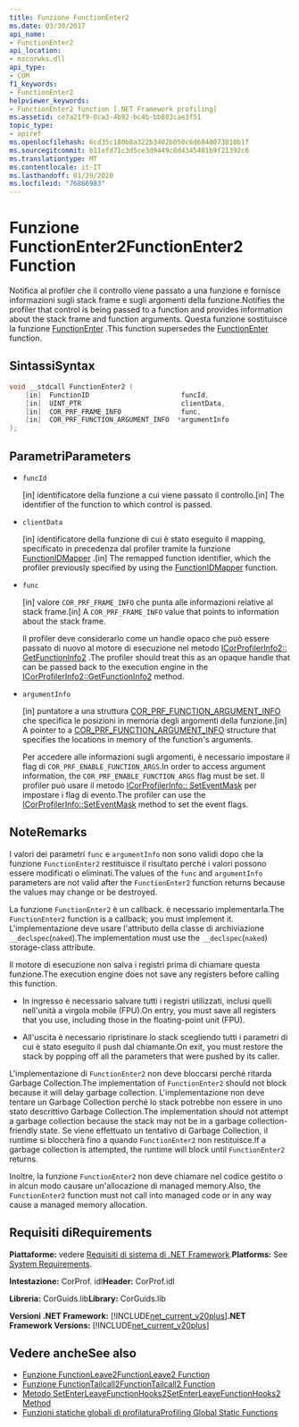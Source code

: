 ```yaml
---
title: Funzione FunctionEnter2
ms.date: 03/30/2017
api_name:
- FunctionEnter2
api_location:
- mscorwks.dll
api_type:
- COM
f1_keywords:
- FunctionEnter2
helpviewer_keywords:
- FunctionEnter2 function [.NET Framework profiling]
ms.assetid: ce7a21f9-0ca3-4b92-bc4b-bb803cae3f51
topic_type:
- apiref
ms.openlocfilehash: 6cd35c180b8a322b3402b050c6d6840073010b1f
ms.sourcegitcommit: b11efd71c3d5ce3d9449c8d4345481b9f21392c6
ms.translationtype: MT
ms.contentlocale: it-IT
ms.lasthandoff: 01/29/2020
ms.locfileid: "76866983"
---
```

# <a name="functionenter2-function"></a><span data-ttu-id="8a41b-102">Funzione FunctionEnter2</span><span class="sxs-lookup"><span data-stu-id="8a41b-102">FunctionEnter2 Function</span></span>
<span data-ttu-id="8a41b-103">Notifica al profiler che il controllo viene passato a una funzione e fornisce informazioni sugli stack frame e sugli argomenti della funzione.</span><span class="sxs-lookup"><span data-stu-id="8a41b-103">Notifies the profiler that control is being passed to a function and provides information about the stack frame and function arguments.</span></span> <span data-ttu-id="8a41b-104">Questa funzione sostituisce la funzione [FunctionEnter](functionenter-function.md) .</span><span class="sxs-lookup"><span data-stu-id="8a41b-104">This function supersedes the [FunctionEnter](functionenter-function.md) function.</span></span>  
  
## <a name="syntax"></a><span data-ttu-id="8a41b-105">Sintassi</span><span class="sxs-lookup"><span data-stu-id="8a41b-105">Syntax</span></span>  
  
```cpp  
void __stdcall FunctionEnter2 (  
    [in]  FunctionID                       funcId,   
    [in]  UINT_PTR                         clientData,   
    [in]  COR_PRF_FRAME_INFO               func,   
    [in]  COR_PRF_FUNCTION_ARGUMENT_INFO  *argumentInfo  
);  
```  
  
## <a name="parameters"></a><span data-ttu-id="8a41b-106">Parametri</span><span class="sxs-lookup"><span data-stu-id="8a41b-106">Parameters</span></span>

- `funcId`

  <span data-ttu-id="8a41b-107">\[in] identificatore della funzione a cui viene passato il controllo.</span><span class="sxs-lookup"><span data-stu-id="8a41b-107">\[in] The identifier of the function to which control is passed.</span></span>

- `clientData`

  <span data-ttu-id="8a41b-108">\[in] identificatore della funzione di cui è stato eseguito il mapping, specificato in precedenza dal profiler tramite la funzione [FunctionIDMapper](functionidmapper-function.md) .</span><span class="sxs-lookup"><span data-stu-id="8a41b-108">\[in] The remapped function identifier, which the profiler previously specified by using the [FunctionIDMapper](functionidmapper-function.md) function.</span></span>
  
- `func`

  <span data-ttu-id="8a41b-109">\[in] valore `COR_PRF_FRAME_INFO` che punta alle informazioni relative al stack frame.</span><span class="sxs-lookup"><span data-stu-id="8a41b-109">\[in] A `COR_PRF_FRAME_INFO` value that points to information about the stack frame.</span></span>
  
  <span data-ttu-id="8a41b-110">Il profiler deve considerarlo come un handle opaco che può essere passato di nuovo al motore di esecuzione nel metodo [ICorProfilerInfo2:: GetFunctionInfo2](icorprofilerinfo2-getfunctioninfo2-method.md) .</span><span class="sxs-lookup"><span data-stu-id="8a41b-110">The profiler should treat this as an opaque handle that can be passed back to the execution engine in the [ICorProfilerInfo2::GetFunctionInfo2](icorprofilerinfo2-getfunctioninfo2-method.md) method.</span></span>  
  
- `argumentInfo`

  <span data-ttu-id="8a41b-111">\[in] puntatore a una struttura [COR_PRF_FUNCTION_ARGUMENT_INFO](cor-prf-function-argument-info-structure.md) che specifica le posizioni in memoria degli argomenti della funzione.</span><span class="sxs-lookup"><span data-stu-id="8a41b-111">\[in] A pointer to a [COR_PRF_FUNCTION_ARGUMENT_INFO](cor-prf-function-argument-info-structure.md) structure that specifies the locations in memory of the function's arguments.</span></span>

  <span data-ttu-id="8a41b-112">Per accedere alle informazioni sugli argomenti, è necessario impostare il flag di `COR_PRF_ENABLE_FUNCTION_ARGS`.</span><span class="sxs-lookup"><span data-stu-id="8a41b-112">In order to access argument information, the `COR_PRF_ENABLE_FUNCTION_ARGS` flag must be set.</span></span> <span data-ttu-id="8a41b-113">Il profiler può usare il metodo [ICorProfilerInfo:: SetEventMask](icorprofilerinfo-seteventmask-method.md) per impostare i flag di evento.</span><span class="sxs-lookup"><span data-stu-id="8a41b-113">The profiler can use the [ICorProfilerInfo::SetEventMask](icorprofilerinfo-seteventmask-method.md) method to set the event flags.</span></span>

## <a name="remarks"></a><span data-ttu-id="8a41b-114">Note</span><span class="sxs-lookup"><span data-stu-id="8a41b-114">Remarks</span></span>  
 <span data-ttu-id="8a41b-115">I valori dei parametri `func` e `argumentInfo` non sono validi dopo che la funzione `FunctionEnter2` restituisce il risultato perché i valori possono essere modificati o eliminati.</span><span class="sxs-lookup"><span data-stu-id="8a41b-115">The values of the `func` and `argumentInfo` parameters are not valid after the `FunctionEnter2` function returns because the values may change or be destroyed.</span></span>  
  
 <span data-ttu-id="8a41b-116">La funzione `FunctionEnter2` è un callback. è necessario implementarla.</span><span class="sxs-lookup"><span data-stu-id="8a41b-116">The `FunctionEnter2` function is a callback; you must implement it.</span></span> <span data-ttu-id="8a41b-117">L'implementazione deve usare l'attributo della classe di archiviazione `__declspec`(`naked`).</span><span class="sxs-lookup"><span data-stu-id="8a41b-117">The implementation must use the `__declspec`(`naked`) storage-class attribute.</span></span>  
  
 <span data-ttu-id="8a41b-118">Il motore di esecuzione non salva i registri prima di chiamare questa funzione.</span><span class="sxs-lookup"><span data-stu-id="8a41b-118">The execution engine does not save any registers before calling this function.</span></span>  
  
- <span data-ttu-id="8a41b-119">In ingresso è necessario salvare tutti i registri utilizzati, inclusi quelli nell'unità a virgola mobile (FPU).</span><span class="sxs-lookup"><span data-stu-id="8a41b-119">On entry, you must save all registers that you use, including those in the floating-point unit (FPU).</span></span>  
  
- <span data-ttu-id="8a41b-120">All'uscita è necessario ripristinare lo stack scegliendo tutti i parametri di cui è stato eseguito il push dal chiamante.</span><span class="sxs-lookup"><span data-stu-id="8a41b-120">On exit, you must restore the stack by popping off all the parameters that were pushed by its caller.</span></span>  
  
 <span data-ttu-id="8a41b-121">L'implementazione di `FunctionEnter2` non deve bloccarsi perché ritarda Garbage Collection.</span><span class="sxs-lookup"><span data-stu-id="8a41b-121">The implementation of `FunctionEnter2` should not block because it will delay garbage collection.</span></span> <span data-ttu-id="8a41b-122">L'implementazione non deve tentare un Garbage Collection perché lo stack potrebbe non essere in uno stato descrittivo Garbage Collection.</span><span class="sxs-lookup"><span data-stu-id="8a41b-122">The implementation should not attempt a garbage collection because the stack may not be in a garbage collection-friendly state.</span></span> <span data-ttu-id="8a41b-123">Se viene effettuato un tentativo di Garbage Collection, il runtime si bloccherà fino a quando `FunctionEnter2` non restituisce.</span><span class="sxs-lookup"><span data-stu-id="8a41b-123">If a garbage collection is attempted, the runtime will block until `FunctionEnter2` returns.</span></span>  
  
 <span data-ttu-id="8a41b-124">Inoltre, la funzione `FunctionEnter2` non deve chiamare nel codice gestito o in alcun modo causare un'allocazione di managed memory.</span><span class="sxs-lookup"><span data-stu-id="8a41b-124">Also, the `FunctionEnter2` function must not call into managed code or in any way cause a managed memory allocation.</span></span>  
  
## <a name="requirements"></a><span data-ttu-id="8a41b-125">Requisiti di</span><span class="sxs-lookup"><span data-stu-id="8a41b-125">Requirements</span></span>  
 <span data-ttu-id="8a41b-126">**Piattaforme:** vedere [Requisiti di sistema di .NET Framework](../../../../docs/framework/get-started/system-requirements.md).</span><span class="sxs-lookup"><span data-stu-id="8a41b-126">**Platforms:** See [System Requirements](../../../../docs/framework/get-started/system-requirements.md).</span></span>  
  
 <span data-ttu-id="8a41b-127">**Intestazione:** CorProf. idl</span><span class="sxs-lookup"><span data-stu-id="8a41b-127">**Header:** CorProf.idl</span></span>  
  
 <span data-ttu-id="8a41b-128">**Libreria:** CorGuids.lib</span><span class="sxs-lookup"><span data-stu-id="8a41b-128">**Library:** CorGuids.lib</span></span>  
  
 <span data-ttu-id="8a41b-129">**Versioni .NET Framework:** [!INCLUDE[net_current_v20plus](../../../../includes/net-current-v20plus-md.md)]</span><span class="sxs-lookup"><span data-stu-id="8a41b-129">**.NET Framework Versions:** [!INCLUDE[net_current_v20plus](../../../../includes/net-current-v20plus-md.md)]</span></span>  
  
## <a name="see-also"></a><span data-ttu-id="8a41b-130">Vedere anche</span><span class="sxs-lookup"><span data-stu-id="8a41b-130">See also</span></span>

- [<span data-ttu-id="8a41b-131">Funzione FunctionLeave2</span><span class="sxs-lookup"><span data-stu-id="8a41b-131">FunctionLeave2 Function</span></span>](functionleave2-function.md)
- [<span data-ttu-id="8a41b-132">Funzione FunctionTailcall2</span><span class="sxs-lookup"><span data-stu-id="8a41b-132">FunctionTailcall2 Function</span></span>](functiontailcall2-function.md)
- [<span data-ttu-id="8a41b-133">Metodo SetEnterLeaveFunctionHooks2</span><span class="sxs-lookup"><span data-stu-id="8a41b-133">SetEnterLeaveFunctionHooks2 Method</span></span>](icorprofilerinfo2-setenterleavefunctionhooks2-method.md)
- [<span data-ttu-id="8a41b-134">Funzioni statiche globali di profilatura</span><span class="sxs-lookup"><span data-stu-id="8a41b-134">Profiling Global Static Functions</span></span>](profiling-global-static-functions.md)
